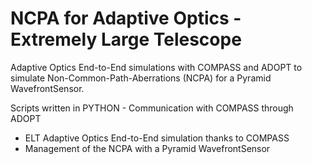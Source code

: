 # NCPA for Adaptive Optics - Extremely Large Telescope
Adaptive Optics End-to-End simulations with COMPASS and ADOPT to simulate Non-Common-Path-Aberrations (NCPA) for a Pyramid WavefrontSensor.

Scripts written in PYTHON - Communication with COMPASS through ADOPT

- ELT Adaptive Optics End-to-End simulation thanks to COMPASS
- Management of the NCPA with a Pyramid WavefrontSensor
